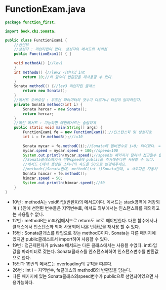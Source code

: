 # FunctionExam.java

```java
package function_first;

import book.ch2.Sonata;

public class FunctionExam1 {
	//선언부	
	//생성자 : 리턴타입이 없다. 생성자와 메서드의 차이점
	public FunctionExam1() { }
	
	void methodA() {//lev1	
	}	
	int methodB() {//lev2 리턴타입 int
		return 10;//이 함수의 반환값을 재사용할 수 있다.
	}	
	Sonata methodC() {//lev3 리턴타입 클래스
		return new Sonata();
	}	
	//메서드 오버로딩 : 무조건 파라미터의 갯수가 다르거나 타입이 달라야한다.
	private Sonata methodC(int i) {
		Sonata hercar = new Sonata();
		return hercar;
	}	
	//메인 메서드 : 가능하면 메인메서드는 슬림하게
	public static void main(String[] args) {
		FunctionExam1 fe = new FunctionExam1();//인스턴스화 및 생성자호
		int i = fe.methodB();//i=10
		
		Sonata mycar = fe.methodC(i);//Sonata에 멤버변수로 i=0; 되어있다. = 0 출력
		mycar.speed = mycar.speed + 100;//speed=100
		System.out.println(mycar.speed);//speed는 패키지가 달라서 접근할수 없다. 
		//Sonata클래스에가서 전변speed에 public을 추가해준다면 사용할 수 있다.
		//메서드 C에서 생성된 소타나의 속도를 50으로 변경해주세요.
		//methodc()Sonata한대, methodC(int i)Sonata한대, = 서로다른 자동차
		Sonata himcar = fe.methodC();
		himcar.speed = 50;
		System.out.println(himcar.speed);//50
	}
}
```

* 10번 : methodA는 void타입\(반환X\)의 메서드이다. 메서드는 stack영역에 저장되며 { }안에 선언된 변수들은 지역변수로, 메서드 외부에서는 인스턴스화를 제외하고는 사용될수 없다.
* 12번 : methodB는 int타입메서드로 return도 int로 해야만한다. 다른 함수에서나 클래스에서 인스턴스화 되어 사용되어 나온 반환값을 재사용 할 수 있다.
* 15번 : Sonata클래스를 타입으로 갖는 methodC이다. Sonata는 다른 패키지에 있지만 public클래스로서 import하여 사용할 수 있다.
* 19번 : 접근제한자가 private 메서드는 다른 클래스에서는 사용될 수없다. int타입 값을 파라미터로 갖는다. Sonata클래스를 인스턴스화하여 인스턴스변수를 반환값으로 한다.
* 15번과 19번의 메서드는 overloading의 규칙을 따른다.
* 26번 : int i = 지역변수, fe클래스의 methodB의 반환값을 담는다.
* 다른 패키지에 있는 Sonata클래스의speed변수가 public으로 선언되어있으면 사용가능하다.



